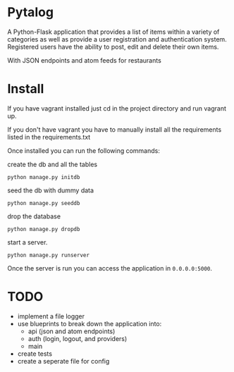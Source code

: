 # Pytalog

A Python-Flask application that provides a list of items within a variety of categories as well as provide a user registration and authentication system. Registered users have the ability to post, edit and delete their own items.

With JSON endpoints and atom feeds for restaurants

# Install

If you have vagrant installed just cd in the project directory and run vagrant up.

If you don't have vagrant you have to manually install all the requirements listed in the requirements.txt

Once installed you can run the following commands:

create the db and all the tables

    python manage.py initdb

seed the db with dummy data

    python manage.py seeddb

drop the database

    python manage.py dropdb

start a server.

    python manage.py runserver

Once the server is run you can access the application in `0.0.0.0:5000`.

# TODO

- implement a file logger
- use blueprints to break down the application into:
  - api (json and atom endpoints)
  - auth (login, logout, and providers)
  - main
- create tests
- create a seperate file for config
